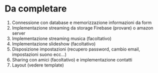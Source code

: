 <h1>Da completare</h1>
<ol>
<li> Connessione con database e memorizzazione informazioni da form </li>
<li> Implementazione streaming da storage Firebase (provare) o amazon server</li>
<li> Implementazione streaming musica (facoltativo)</li>
<li> Implementazione slideshow (facoltativo)</li>
<li> Disposizione impostazioni (recupero password, cambio email, impostazioni suono ecc...) </li>
<li> Sharing con amici (facoltativo) e implementazione contatti</li>
<li> Layout (vedere template)</li>

</ol>
